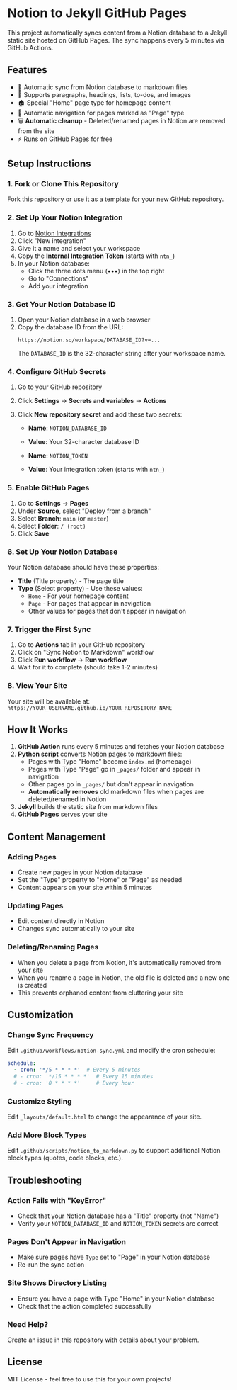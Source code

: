 # Notion to Jekyll GitHub Pages

This project automatically syncs content from a Notion database to a Jekyll static site hosted on GitHub Pages. The sync happens every 5 minutes via GitHub Actions.

## Features

- 🔄 Automatic sync from Notion database to markdown files
- 📝 Supports paragraphs, headings, lists, to-dos, and images
- 🏠 Special "Home" page type for homepage content
- 🧭 Automatic navigation for pages marked as "Page" type
- 🗑️ **Automatic cleanup** - Deleted/renamed pages in Notion are removed from the site
- ⚡ Runs on GitHub Pages for free

## Setup Instructions

### 1. Fork or Clone This Repository

Fork this repository or use it as a template for your new GitHub repository.

### 2. Set Up Your Notion Integration

1. Go to [Notion Integrations](https://www.notion.so/my-integrations)
2. Click "New integration"
3. Give it a name and select your workspace
4. Copy the **Internal Integration Token** (starts with `ntn_`)
5. In your Notion database:
   - Click the three dots menu (•••) in the top right
   - Go to "Connections" 
   - Add your integration

### 3. Get Your Notion Database ID

1. Open your Notion database in a web browser
2. Copy the database ID from the URL:
   ```
   https://notion.so/workspace/DATABASE_ID?v=...
   ```
   The `DATABASE_ID` is the 32-character string after your workspace name.

### 4. Configure GitHub Secrets

1. Go to your GitHub repository
2. Click **Settings** → **Secrets and variables** → **Actions**
3. Click **New repository secret** and add these two secrets:

   - **Name**: `NOTION_DATABASE_ID`
   - **Value**: Your 32-character database ID

   - **Name**: `NOTION_TOKEN`  
   - **Value**: Your integration token (starts with `ntn_`)

### 5. Enable GitHub Pages

1. Go to **Settings** → **Pages**
2. Under **Source**, select "Deploy from a branch"
3. Select **Branch**: `main` (or `master`)
4. Select **Folder**: `/ (root)`
5. Click **Save**

### 6. Set Up Your Notion Database

Your Notion database should have these properties:

- **Title** (Title property) - The page title
- **Type** (Select property) - Use these values:
  - `Home` - For your homepage content
  - `Page` - For pages that appear in navigation
  - Other values for pages that don't appear in navigation

### 7. Trigger the First Sync

1. Go to **Actions** tab in your GitHub repository
2. Click on "Sync Notion to Markdown" workflow
3. Click **Run workflow** → **Run workflow**
4. Wait for it to complete (should take 1-2 minutes)

### 8. View Your Site

Your site will be available at: `https://YOUR_USERNAME.github.io/YOUR_REPOSITORY_NAME`

## How It Works

1. **GitHub Action** runs every 5 minutes and fetches your Notion database
2. **Python script** converts Notion pages to markdown files:
   - Pages with Type "Home" become `index.md` (homepage)
   - Pages with Type "Page" go in `_pages/` folder and appear in navigation
   - Other pages go in `_pages/` but don't appear in navigation
   - **Automatically removes** old markdown files when pages are deleted/renamed in Notion
3. **Jekyll** builds the static site from markdown files
4. **GitHub Pages** serves your site

## Content Management

### Adding Pages
- Create new pages in your Notion database
- Set the "Type" property to "Home" or "Page" as needed
- Content appears on your site within 5 minutes

### Updating Pages
- Edit content directly in Notion
- Changes sync automatically to your site

### Deleting/Renaming Pages
- When you delete a page from Notion, it's automatically removed from your site
- When you rename a page in Notion, the old file is deleted and a new one is created
- This prevents orphaned content from cluttering your site

## Customization

### Change Sync Frequency

Edit `.github/workflows/notion-sync.yml` and modify the cron schedule:

```yaml
schedule:
  - cron: '*/5 * * * *'  # Every 5 minutes
  # - cron: '*/15 * * * *'  # Every 15 minutes
  # - cron: '0 * * * *'     # Every hour
```

### Customize Styling

Edit `_layouts/default.html` to change the appearance of your site.

### Add More Block Types

Edit `.github/scripts/notion_to_markdown.py` to support additional Notion block types (quotes, code blocks, etc.).

## Troubleshooting

### Action Fails with "KeyError"
- Check that your Notion database has a "Title" property (not "Name")
- Verify your `NOTION_DATABASE_ID` and `NOTION_TOKEN` secrets are correct

### Pages Don't Appear in Navigation
- Make sure pages have `Type` set to "Page" in your Notion database
- Re-run the sync action

### Site Shows Directory Listing
- Ensure you have a page with Type "Home" in your Notion database
- Check that the action completed successfully

### Need Help?
Create an issue in this repository with details about your problem.

## License

MIT License - feel free to use this for your own projects!
